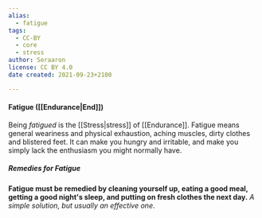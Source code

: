 ```yaml
---
alias:
  - fatigue
tags:
  - CC-BY
  - core
  - stress
author: Seraaron
license: CC BY 4.0
date created: 2021-09-23+2100

---
```


#### Fatigue ([[Endurance|End]])

Being _fatigued_ is the [[Stress|stress]] of [[Endurance]]. Fatigue means general weariness and physical exhaustion, aching muscles, dirty clothes and blistered feet. It can make you hungry and irritable, and make you simply lack the enthusiasm you might normally have.

##### Remedies for Fatigue

**Fatigue must be remedied by cleaning yourself up, eating a good meal, getting a good night's sleep, and putting on fresh clothes the next day.** *A simple solution, but usually an effective one*.